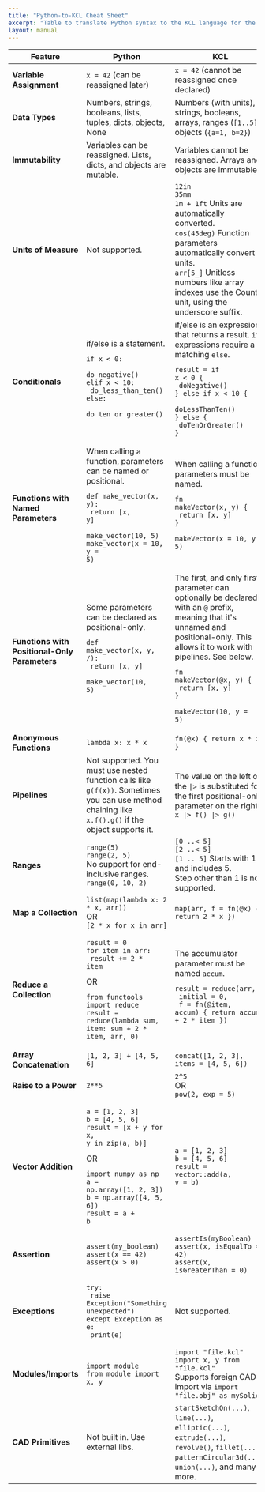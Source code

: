 ```yaml
---
title: "Python-to-KCL Cheat Sheet"
excerpt: "Table to translate Python syntax to the KCL language for the Zoo Design Studio."
layout: manual
---
```


| Feature | **Python** | **KCL** |
| ------- | ---------- | ------- |
| **Variable Assignment**    | `x = 42` (can be reassigned later) | `x = 42` (cannot be reassigned once declared) |
| **Data Types**             | Numbers, strings, booleans, lists, tuples, dicts, objects, None | Numbers (with units), strings, booleans, arrays, ranges (`[1..5]`), objects (`{a=1, b=2}`) |
| **Immutability**           | Variables can be reassigned. Lists, dicts, and objects are mutable. | Variables cannot be reassigned. Arrays and objects are immutable. |
| **Units of Measure**       | Not supported.                                        | `12in`<br>`35mm`<br>`1m + 1ft` Units are automatically converted.<br>`cos(45deg)` Function parameters automatically convert units.<br>`arr[5_]` Unitless numbers like array indexes use the Count unit, using the underscore suffix. |
| **Conditionals**           | if/else is a statement.<pre><code>if x < 0:<br>    do_negative()<br>elif x < 10:<br>    do_less_than_ten()<br>else:<br>    do_ten_or_greater()</code></pre> | if/else is an expression that returns a result. `if` expressions require a matching `else`. <pre><code>result = if x < 0 {<br>  doNegative()<br>} else if x < 10 {<br>  doLessThanTen()<br>} else {<br>  doTenOrGreater()<br>}</code></pre> |
| **Functions with Named Parameters** | When calling a function, parameters can be named or positional.<pre><code>def make_vector(x, y):<br>    return [x, y]<br><br>make_vector(10, 5)<br>make_vector(x = 10, y = 5)</code></pre> | When calling a function, parameters must be named. <pre><code>fn makeVector(x, y) {<br>  return [x, y]<br>}<br><br>makeVector(x = 10, y = 5)</code></pre> |
| **Functions with Positional-Only Parameters** | Some parameters can be declared as positional-only. <pre><code>def make_vector(x, y, /):<br>    return [x, y]<br><br>make_vector(10, 5)</code></pre> | The first, and only first, parameter can optionally be declared with an `@` prefix, meaning that it's unnamed and positional-only. This allows it to work with pipelines. See below. <pre><code>fn makeVector(@x, y) {<br>  return [x, y]<br>}<br><br>makeVector(10, y = 5)</code></pre> |
| **Anonymous Functions**    | `lambda x: x * x`                                       | `fn(@x) { return x * x }` |
| **Pipelines**              | Not supported. You must use nested function calls like `g(f(x))`. Sometimes you can use method chaining like `x.f().g()` if the object supports it. | The value on the left of the `\|>` is substituted for the first positional-only parameter on the right.<br>`x \|> f() \|> g()` |
| **Ranges**                 | `range(5)`<br>`range(2, 5)`<br>No support for end-inclusive ranges.<br>`range(0, 10, 2)`      | `[0 ..< 5]`<br>`[2 ..< 5]`<br>`[1 .. 5]` Starts with 1 and includes 5.<br>Step other than 1 is not supported. |
| **Map a Collection**       | `list(map(lambda x: 2 * x, arr))`<br>OR<br>`[2 * x for x in arr]` | `map(arr, f = fn(@x) { return 2 * x })` |
| **Reduce a Collection**    | <pre><code>result = 0<br>for item in arr:<br>    result += 2 * item</code></pre>OR<pre><code>from functools import reduce<br>result = reduce(lambda sum, item: sum + 2 * item, arr, 0)</code></pre> | The accumulator parameter must be named `accum`. <pre><code>result = reduce(arr,<br>               initial = 0,<br>               f = fn(@item, accum) { return accum + 2 * item })</code></pre> |
| **Array Concatenation**    | `[1, 2, 3] + [4, 5, 6]` | `concat([1, 2, 3], items = [4, 5, 6])` |
| **Raise to a Power**       | `2**5`                          | `2^5`<br>OR<br>`pow(2, exp = 5)` |
| **Vector Addition**        | <pre><code>a = [1, 2, 3]<br>b = [4, 5, 6]<br>result = [x + y for x, y in zip(a, b)]</code></pre>OR<pre><code>import numpy as np<br>a = np.array([1, 2, 3])<br>b = np.array([4, 5, 6])<br>result = a + b</code></pre> | <pre><code>a = [1, 2, 3]<br>b = [4, 5, 6]<br>result = vector::add(a, v = b)</code></pre> |
| **Assertion**              | `assert(my_boolean)`<br>`assert(x == 42)`<br>`assert(x > 0)` | `assertIs(myBoolean)`<br>`assert(x, isEqualTo = 42)`<br>`assert(x, isGreaterThan = 0)` |
| **Exceptions**             | <pre><code>try:<br>    raise Exception("Something unexpected")<br>except Exception as e:<br>    print(e)</code></pre> | Not supported. |
| **Modules/Imports**        | `import module`<br>`from module import x, y`            | `import "file.kcl"`<br>`import x, y from "file.kcl"`<br>Supports foreign CAD import via `import "file.obj" as mySolid` |
| **CAD Primitives**         | Not built in. Use external libs.      | `startSketchOn(...)`, `line(...)`, `elliptic(...)`, `extrude(...)`, `revolve()`, `fillet(...)`, `patternCircular3d(...)`, `union(...)`, and many more. |
